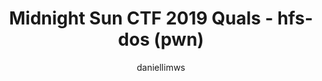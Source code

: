 ---
title: Midnight Sun CTF 2019 Quals - hfs-dos (pwn)
external_url: https://daniellimws.github.io/ctfs/midnight-sun-quals-19/hfs-dos/hfs-dos
author: daniellimws
---